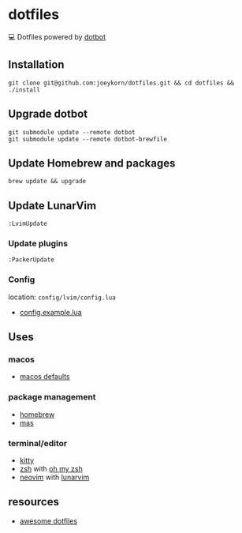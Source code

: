 # dotfiles

:computer: Dotfiles powered by [dotbot](https://github.com/anishathalye/dotbot)
## Installation
`git clone git@github.com:joeykorn/dotfiles.git && cd dotfiles && ./install`

## Upgrade dotbot
`git submodule update --remote dotbot`\
`git submodule update --remote dotbot-brewfile`

## Update Homebrew and packages
`brew update && upgrade`

## Update LunarVim
`:LvimUpdate`

### Update plugins
`:PackerUpdate`

### Config
location: `config/lvim/config.lua`
- [config.example.lua](https://github.com/LunarVim/LunarVim/blob/rolling/utils/installer/config.example.lua)

## Uses
### macos
- [macos defaults](https://github.com/mathiasbynens/dotfiles/blob/main/.macos)

### package management
- [homebrew](https://brew.sh/)
- [mas](https://github.com/mas-cli/mas)

### terminal/editor
- [kitty](https://sw.kovidgoyal.net/kitty/)
- [zsh](https://www.zsh.org/) with [oh my zsh](https://ohmyz.sh/)
- [neovim](https://neovim.io/) with [lunarvim](https://www.lunarvim.org/)

## resources
- [awesome dotfiles](https://github.com/webpro/awesome-dotfiles)

